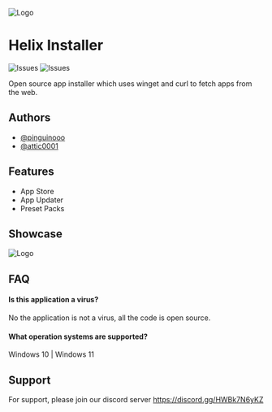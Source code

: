 
![Logo](https://i.imgur.com/jV8Ii0i.png)

# Helix Installer

![Issues](https://img.shields.io/github/issues/Helix-Tools/Helix-Installer) ![Issues](https://img.shields.io/github/last-commit/Helix-Tools/Helix-Installer) 
 
Open source app installer which uses winget and curl to fetch apps from the web. 




## Authors

- [@pinguinooo](https://www.github.com/pinguinooo)
- [@attic0001](https://www.github.com/attic0001)


## Features

- App Store
- App Updater
- Preset Packs



## Showcase

![Logo](https://cdn.discordapp.com/attachments/332998404466802689/915347962295615549/YsfLVIF7Jf.gif)


## FAQ

#### Is this application a virus?

No the application is not a virus, all the code is open source.

#### What operation systems are supported?

Windows 10 | Windows 11


## Support

For support, please join our discord server https://discord.gg/HWBk7N6yKZ

